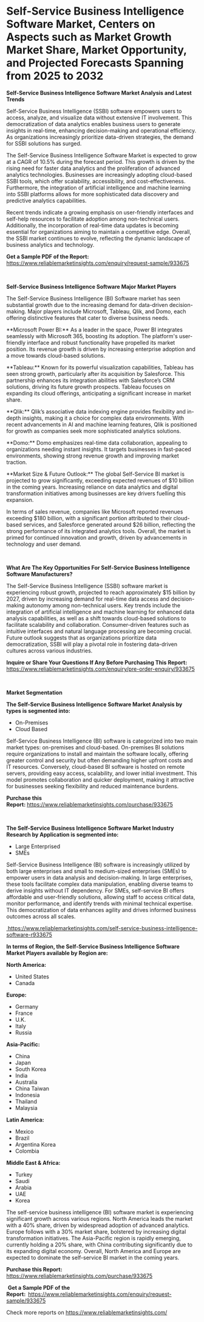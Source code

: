 <p><h1>Self-Service Business Intelligence Software Market, Centers on Aspects such as Market Growth Market Share, Market Opportunity, and Projected Forecasts Spanning from 2025 to 2032</h1></p><p><strong>Self-Service Business Intelligence Software Market Analysis and Latest Trends</strong></p>
<p><p>Self-Service Business Intelligence (SSBI) software empowers users to access, analyze, and visualize data without extensive IT involvement. This democratization of data analytics enables business users to generate insights in real-time, enhancing decision-making and operational efficiency. As organizations increasingly prioritize data-driven strategies, the demand for SSBI solutions has surged.</p><p>The Self-Service Business Intelligence Software Market is expected to grow at a CAGR of 10.5% during the forecast period. This growth is driven by the rising need for faster data analytics and the proliferation of advanced analytics technologies. Businesses are increasingly adopting cloud-based SSBI tools, which offer scalability, accessibility, and cost-effectiveness. Furthermore, the integration of artificial intelligence and machine learning into SSBI platforms allows for more sophisticated data discovery and predictive analytics capabilities.</p><p>Recent trends indicate a growing emphasis on user-friendly interfaces and self-help resources to facilitate adoption among non-technical users. Additionally, the incorporation of real-time data updates is becoming essential for organizations aiming to maintain a competitive edge. Overall, the SSBI market continues to evolve, reflecting the dynamic landscape of business analytics and technology.</p></p>
<p><strong>Get a Sample PDF of the Report:&nbsp;</strong> <a href="https://www.reliablemarketinsights.com/enquiry/request-sample/933675?utm_campaign=2206&utm_medium=2&utm_source=Github&utm_content=ia&utm_term=11032025&utm_id=self-service-business-intelligence-software">https://www.reliablemarketinsights.com/enquiry/request-sample/933675</a></p>
<p>&nbsp;</p>
<p><strong>Self-Service Business Intelligence Software Major Market Players</strong></p>
<p><p>The Self-Service Business Intelligence (BI) Software market has seen substantial growth due to the increasing demand for data-driven decision-making. Major players include Microsoft, Tableau, Qlik, and Domo, each offering distinctive features that cater to diverse business needs.</p><p>**Microsoft Power BI:** As a leader in the space, Power BI integrates seamlessly with Microsoft 365, boosting its adoption. The platform's user-friendly interface and robust functionality have propelled its market position. Its revenue growth is driven by increasing enterprise adoption and a move towards cloud-based solutions.</p><p>**Tableau:** Known for its powerful visualization capabilities, Tableau has seen strong growth, particularly after its acquisition by Salesforce. This partnership enhances its integration abilities with Salesforce’s CRM solutions, driving its future growth prospects. Tableau focuses on expanding its cloud offerings, anticipating a significant increase in market share.</p><p>**Qlik:** Qlik’s associative data indexing engine provides flexibility and in-depth insights, making it a choice for complex data environments. With recent advancements in AI and machine learning features, Qlik is positioned for growth as companies seek more sophisticated analytics solutions.</p><p>**Domo:** Domo emphasizes real-time data collaboration, appealing to organizations needing instant insights. It targets businesses in fast-paced environments, showing strong revenue growth and improving market traction.</p><p>**Market Size & Future Outlook:** The global Self-Service BI market is projected to grow significantly, exceeding expected revenues of $10 billion in the coming years. Increasing reliance on data analytics and digital transformation initiatives among businesses are key drivers fuelling this expansion.</p><p>In terms of sales revenue, companies like Microsoft reported revenues exceeding $180 billion, with a significant portion attributed to their cloud-based services, and Salesforce generated around $26 billion, reflecting the strong performance of its integrated analytics tools. Overall, the market is primed for continued innovation and growth, driven by advancements in technology and user demand.</p></p>
<p>&nbsp;</p>
<p><strong>What Are The Key Opportunities For Self-Service Business Intelligence Software Manufacturers?</strong></p>
<p><p>The Self-Service Business Intelligence (SSBI) software market is experiencing robust growth, projected to reach approximately $15 billion by 2027, driven by increasing demand for real-time data access and decision-making autonomy among non-technical users. Key trends include the integration of artificial intelligence and machine learning for enhanced data analysis capabilities, as well as a shift towards cloud-based solutions to facilitate scalability and collaboration. Consumer-driven features such as intuitive interfaces and natural language processing are becoming crucial. Future outlook suggests that as organizations prioritize data democratization, SSBI will play a pivotal role in fostering data-driven cultures across various industries.</p></p>
<p><strong>Inquire or Share Your Questions If Any Before Purchasing This Report:</strong> <a href="https://www.reliablemarketinsights.com/enquiry/pre-order-enquiry/933675?utm_campaign=2206&utm_medium=2&utm_source=Github&utm_content=ia&utm_term=11032025&utm_id=self-service-business-intelligence-software">https://www.reliablemarketinsights.com/enquiry/pre-order-enquiry/933675</a></p>
<p>&nbsp;</p>
<p><strong>Market Segmentation</strong></p>
<p><strong>The Self-Service Business Intelligence Software Market Analysis by types is segmented into:</strong></p>
<p><ul><li>On-Premises</li><li>Cloud Based</li></ul></p>
<p><p>Self-Service Business Intelligence (BI) software is categorized into two main market types: on-premises and cloud-based. On-premises BI solutions require organizations to install and maintain the software locally, offering greater control and security but often demanding higher upfront costs and IT resources. Conversely, cloud-based BI software is hosted on remote servers, providing easy access, scalability, and lower initial investment. This model promotes collaboration and quicker deployment, making it attractive for businesses seeking flexibility and reduced maintenance burdens.</p></p>
<p><strong>Purchase this Report:&nbsp;</strong><a href="https://www.reliablemarketinsights.com/purchase/933675?utm_campaign=2206&utm_medium=2&utm_source=Github&utm_content=ia&utm_term=11032025&utm_id=self-service-business-intelligence-software">https://www.reliablemarketinsights.com/purchase/933675</a></p>
<p>&nbsp;</p>
<p><strong>The Self-Service Business Intelligence Software Market Industry Research by Application is segmented into:</strong></p>
<p><ul><li>Large Enterprised</li><li>SMEs</li></ul></p>
<p><p>Self-Service Business Intelligence (BI) software is increasingly utilized by both large enterprises and small to medium-sized enterprises (SMEs) to empower users in data analysis and decision-making. In large enterprises, these tools facilitate complex data manipulation, enabling diverse teams to derive insights without IT dependency. For SMEs, self-service BI offers affordable and user-friendly solutions, allowing staff to access critical data, monitor performance, and identify trends with minimal technical expertise. This democratization of data enhances agility and drives informed business outcomes across all scales.</p></p>
<p><a href="https://www.reliablemarketinsights.com/self-service-business-intelligence-software-r933675?utm_campaign=2206&utm_medium=2&utm_source=Github&utm_content=ia&utm_term=11032025&utm_id=self-service-business-intelligence-software">&nbsp;https://www.reliablemarketinsights.com/self-service-business-intelligence-software-r933675</a></p>
<p><strong>In terms of Region, the Self-Service Business Intelligence Software Market Players available by Region are:</strong></p>
<p>
    <p> <strong> North America: </strong>
        <ul>
            <li>United States</li>
            <li>Canada</li>
        </ul>
        </p> 
    <p> <strong> Europe: </strong>
        <ul>
            <li>Germany</li>
            <li>France</li>
            <li>U.K.</li>
            <li>Italy</li>
            <li>Russia</li>
        </ul>
        </p> 
    <p> <strong> Asia-Pacific: </strong>
        <ul>
            <li>China</li>
            <li>Japan</li>
            <li>South Korea</li>
            <li>India</li>
            <li>Australia</li>
            <li>China Taiwan</li>
            <li>Indonesia</li>
            <li>Thailand</li>
            <li>Malaysia</li>
        </ul>
        </p> 
    <p> <strong> Latin America: </strong>
        <ul>
            <li>Mexico</li>
            <li>Brazil</li>
            <li>Argentina Korea</li>
            <li>Colombia</li>
        </ul>
        </p> 
    <p> <strong> Middle East & Africa: </strong>
        <ul>
            <li>Turkey</li>
            <li>Saudi</li>
            <li>Arabia</li>
            <li>UAE</li>
            <li>Korea</li>
        </ul>
    </p>
    </p>
<p><p>The self-service business intelligence (BI) software market is experiencing significant growth across various regions. North America leads the market with a 40% share, driven by widespread adoption of advanced analytics. Europe follows with a 30% market share, bolstered by increasing digital transformation initiatives. The Asia-Pacific region is rapidly emerging, currently holding a 20% share, with China contributing significantly due to its expanding digital economy. Overall, North America and Europe are expected to dominate the self-service BI market in the coming years.</p></p>
<p><strong>Purchase this Report: </strong><a href="https://www.reliablemarketinsights.com/purchase/933675?utm_campaign=2206&utm_medium=2&utm_source=Github&utm_content=ia&utm_term=11032025&utm_id=self-service-business-intelligence-software">https://www.reliablemarketinsights.com/purchase/933675</a></p>
<p>&nbsp;<strong>Get a Sample PDF of the Report:&nbsp;&nbsp;</strong><a href="https://www.reliablemarketinsights.com/enquiry/request-sample/933675?utm_campaign=2206&utm_medium=2&utm_source=Github&utm_content=ia&utm_term=11032025&utm_id=self-service-business-intelligence-software">https://www.reliablemarketinsights.com/enquiry/request-sample/933675</a></p>
<p><strong></strong></p>
<p>Check more reports on <a href="https://www.reliablemarketinsights.com/?utm_campaign=2206&utm_medium=2&utm_source=Github&utm_content=ia&utm_term=11032025&utm_id=self-service-business-intelligence-software">https://www.reliablemarketinsights.com/</a></p>